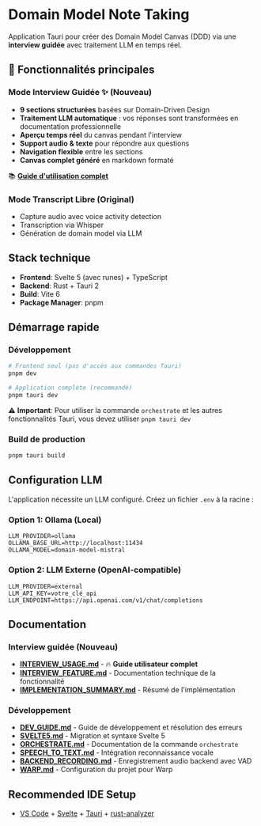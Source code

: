 # Domain Model Note Taking

Application Tauri pour créer des Domain Model Canvas (DDD) via une **interview guidée** avec traitement LLM en temps réel.

## 🎯 Fonctionnalités principales

### Mode Interview Guidée ✨ (Nouveau)
- **9 sections structurées** basées sur Domain-Driven Design
- **Traitement LLM automatique** : vos réponses sont transformées en documentation professionnelle
- **Aperçu temps réel** du canvas pendant l'interview
- **Support audio & texte** pour répondre aux questions
- **Navigation flexible** entre les sections
- **Canvas complet généré** en markdown formaté

📚 **[Guide d'utilisation complet](./INTERVIEW_USAGE.md)**

### Mode Transcript Libre (Original)
- Capture audio avec voice activity detection
- Transcription via Whisper
- Génération de domain model via LLM

## Stack technique

- **Frontend**: Svelte 5 (avec runes) + TypeScript
- **Backend**: Rust + Tauri 2
- **Build**: Vite 6
- **Package Manager**: pnpm

## Démarrage rapide

### Développement

```bash
# Frontend seul (pas d'accès aux commandes Tauri)
pnpm dev

# Application complète (recommandé)
pnpm tauri dev
```

⚠️ **Important**: Pour utiliser la commande `orchestrate` et les autres fonctionnalités Tauri, vous devez utiliser `pnpm tauri dev`

### Build de production

```bash
pnpm tauri build
```

## Configuration LLM

L'application nécessite un LLM configuré. Créez un fichier `.env` à la racine :

### Option 1: Ollama (Local)
```env
LLM_PROVIDER=ollama
OLLAMA_BASE_URL=http://localhost:11434
OLLAMA_MODEL=domain-model-mistral
```

### Option 2: LLM Externe (OpenAI-compatible)
```env
LLM_PROVIDER=external
LLM_API_KEY=votre_clé_api
LLM_ENDPOINT=https://api.openai.com/v1/chat/completions
```

## Documentation

### Interview guidée (Nouveau)
- **[INTERVIEW_USAGE.md](./INTERVIEW_USAGE.md)** - 🔥 **Guide utilisateur complet**
- **[INTERVIEW_FEATURE.md](./INTERVIEW_FEATURE.md)** - Documentation technique de la fonctionnalité
- **[IMPLEMENTATION_SUMMARY.md](./IMPLEMENTATION_SUMMARY.md)** - Résumé de l'implémentation

### Développement
- **[DEV_GUIDE.md](./DEV_GUIDE.md)** - Guide de développement et résolution des erreurs
- **[SVELTE5.md](./SVELTE5.md)** - Migration et syntaxe Svelte 5
- **[ORCHESTRATE.md](./ORCHESTRATE.md)** - Documentation de la commande `orchestrate`
- **[SPEECH_TO_TEXT.md](./SPEECH_TO_TEXT.md)** - Intégration reconnaissance vocale
- **[BACKEND_RECORDING.md](./BACKEND_RECORDING.md)** - Enregistrement audio backend avec VAD
- **[WARP.md](./WARP.md)** - Configuration du projet pour Warp

## Recommended IDE Setup

- [VS Code](https://code.visualstudio.com/) + [Svelte](https://marketplace.visualstudio.com/items?itemName=svelte.svelte-vscode) + [Tauri](https://marketplace.visualstudio.com/items?itemName=tauri-apps.tauri-vscode) + [rust-analyzer](https://marketplace.visualstudio.com/items?itemName=rust-lang.rust-analyzer)

